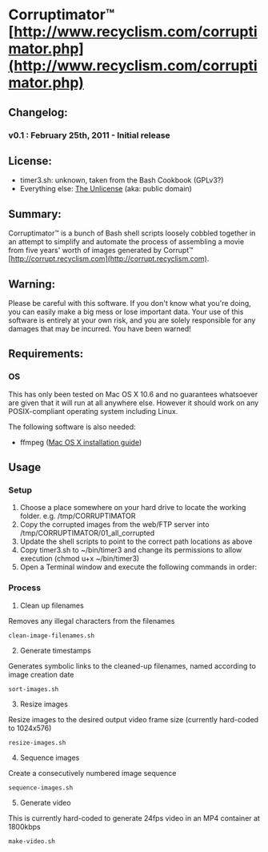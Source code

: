 #  Corruptimator&trade; [http://www.recyclism.com/corruptimator.php](http://www.recyclism.com/corruptimator.php)

## Changelog:

### v0.1 : February 25th, 2011 - Initial release

## License:

* timer3.sh: unknown, taken from the Bash Cookbook (GPLv3?)
* Everything else: [The Unlicense](http://unlicense.org) (aka: public domain)

## Summary:

Corruptimator&trade; is a bunch of Bash shell scripts loosely cobbled together in an attempt
to simplify and automate the process of assembling a movie from five years' worth
of images generated by Corrupt&trade; [http://corrupt.recyclism.com](http://corrupt.recyclism.com).

## Warning:

Please be careful with this software. If you don't know what you're doing, you can
easily make a big mess or lose important data. Your use of this software is
entirely at your own risk, and you are solely responsible for any damages that
may be incurred. You have been warned!

## Requirements:

### OS 

This has only been tested on Mac OS X 10.6 and no guarantees whatsoever are given that it will run at all anywhere else. However it should work on any POSIX-compliant operating system including Linux.

The following software is also needed:

* ffmpeg ([Mac OS X installation guide](http://stephenjungels.com/jungels.net/articles/ffmpeg-howto.html))

## Usage 

### Setup
1. Choose a place somewhere on your hard drive to locate the working folder. e.g. /tmp/CORRUPTIMATOR
2. Copy the corrupted images from the web/FTP server into
   /tmp/CORRUPTIMATOR/01_all_corrupted
3. Update the shell scripts to point to the correct path locations as above
4. Copy timer3.sh to ~/bin/timer3 and change its permissions to allow execution (chmod u+x ~/bin/timer3)
5. Open a Terminal window and execute the following commands in order:

### Process 
1. Clean up filenames

Removes any illegal characters from the filenames
<pre><code>clean-image-filenames.sh</code></pre>

2. Generate timestamps

Generates symbolic links to the cleaned-up filenames, named according to image creation date  
<pre><code>sort-images.sh</code></pre>

3. Resize images

Resize images to the desired output video frame size (currently hard-coded to 1024x576)
<pre><code>resize-images.sh</code></pre>

4. Sequence images

Create a consecutively numbered image sequence
<pre><code>sequence-images.sh</code></pre>

5. Generate video 

This is currently hard-coded to generate 24fps video in an MP4 container at 1800kbps 
<pre><code>make-video.sh</code></pre>

